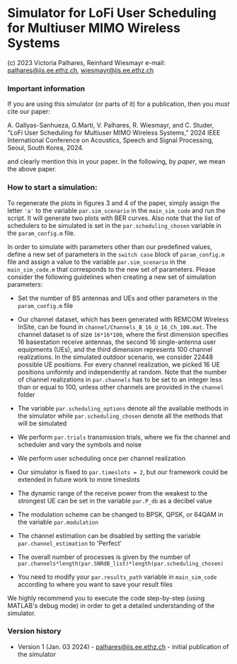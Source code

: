 # Simulator for LoFi User Scheduling for Multiuser MIMO Wireless Systems 
(c) 2023 Victoria Palhares, Reinhard Wiesmayr
e-mail: palhares@iis.ee.ethz.ch, wiesmayr@iis.ee.ethz.ch


### Important information 

If you are using this simulator (or parts of it) for a publication, then you *must* cite our paper:

A. Gallyas-Sanhueza, G.Marti, V. Palhares, R. Wiesmayr, and C. Studer, "LoFi User Scheduling for Multiuser MIMO Wireless Systems," 2024 IEEE International Conference on Acoustics, Speech and Signal Processing, Seoul, South Korea, 2024.

and clearly mention this in your paper. In the following, by *paper*, we mean the above paper.

### How to start a simulation:

To regenerate the plots in figures 3 and 4 of the paper, simply assign the letter `'a'` to the variable `par.sim_scenario` in the `main_sim_code` 
and run the script. It will generate two plots with BER curves.
Also note that the list of schedulers to be simulated is set in the `par.scheduling_chosen` variable in the `param_config.m` file. 

In order to simulate with parameters other than our predefined values, define a new set of parameters in the `switch case` block of `param_config.m` file and assign a value to the variable `par.sim_scenario` in the `main_sim_code.m` that corresponds to the new set of parameters. Please consider the following guidelines when creating a new set of simulation parameters:
- Set the number of BS antennas and UEs and other parameters in the `param_config.m` file
- Our channel dataset, which has been generated with REMCOM Wireless InSite, can be found in `channel/Channels_B_16_U_16_Ch_100.mat`. The channel dataset is of size `16*16*100`, where the first dimension specifies 16 basestation receive antennas, the second 16 single-antenna user equipments (UEs), and the third dimension represents 100 channel realizations. In the simulated outdoor scenario, we consider 22448 possible UE positions. For every channel realization, we picked 16 UE positions uniformly and independently at random. Note that the number of channel realizations in `par.channels` has to be set to an integer less than or equal to 100, unless other channels are provided in the `channel` folder
- The variable `par.scheduling_options` denote all the available methods in the simulator while `par.scheduling_chosen` denote all the methods that will be simulated
- We perform `par.trials` transmission trials, where  we fix the channel and scheduler and vary the symbols and noise
- We perform user scheduling once per channel realization
- Our simulator is fixed to `par.timeslots = 2`, but our framework could be extended in future work to more timeslots
- The dynamic range of the receive power from the weakest to the strongest UE can be set in the variable `par.P_db` as a decibel value
- The modulation scheme can be changed to BPSK, QPSK, or 64QAM in the variable `par.modulation`
- The channel estimation can be disabled by setting the variable `par.channel_estimation` to 'Perfect'
   
	
- The overall number of processes is given by the number of `par.channels*length(par.SNRdB_list)*length(par.scheduling_chosen)`
- You need to modify your `par.results_path` variable in `main_sim_code` according to where you want to save your result files

We highly recommend you to execute the code step-by-step (using MATLAB's debug mode) in order to get a detailed understanding of the simulator.


### Version history
* Version 1 (Jan. 03 2024) - palhares@iis.ee.ethz.ch  - initial publication of the simulator
